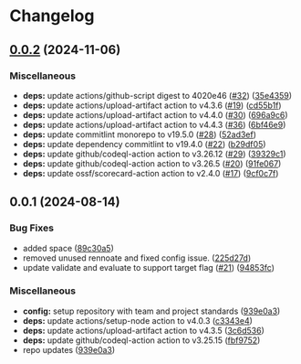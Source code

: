 # Changelog

## [0.0.2](https://github.com/defenseunicorns/lula-action/compare/v0.0.1...v0.0.2) (2024-11-06)


### Miscellaneous

* **deps:** update actions/github-script digest to 4020e46 ([#32](https://github.com/defenseunicorns/lula-action/issues/32)) ([35e4359](https://github.com/defenseunicorns/lula-action/commit/35e43593ca5755a0ca3e2aa82a171cbe245ce1fc))
* **deps:** update actions/upload-artifact action to v4.3.6 ([#19](https://github.com/defenseunicorns/lula-action/issues/19)) ([cd55b1f](https://github.com/defenseunicorns/lula-action/commit/cd55b1f0a117e5bf50e4de536b01418018b124d7))
* **deps:** update actions/upload-artifact action to v4.4.0 ([#30](https://github.com/defenseunicorns/lula-action/issues/30)) ([696a9c6](https://github.com/defenseunicorns/lula-action/commit/696a9c6e4071dfa281185ca937de330effb85fca))
* **deps:** update actions/upload-artifact action to v4.4.3 ([#36](https://github.com/defenseunicorns/lula-action/issues/36)) ([6bf46e9](https://github.com/defenseunicorns/lula-action/commit/6bf46e9a531f46da7b06168091ffa11c889aa9f9))
* **deps:** update commitlint monorepo to v19.5.0 ([#28](https://github.com/defenseunicorns/lula-action/issues/28)) ([52ad3ef](https://github.com/defenseunicorns/lula-action/commit/52ad3efeda220157d5f8f3a574645d48792455c0))
* **deps:** update dependency commitlint to v19.4.0 ([#22](https://github.com/defenseunicorns/lula-action/issues/22)) ([b29df05](https://github.com/defenseunicorns/lula-action/commit/b29df05b13dc7d41cdcb54a4172a9737f23b08d4))
* **deps:** update github/codeql-action action to v3.26.12 ([#29](https://github.com/defenseunicorns/lula-action/issues/29)) ([39329c1](https://github.com/defenseunicorns/lula-action/commit/39329c10af614700849783d85047b66428bb7962))
* **deps:** update github/codeql-action action to v3.26.5 ([#20](https://github.com/defenseunicorns/lula-action/issues/20)) ([91fe067](https://github.com/defenseunicorns/lula-action/commit/91fe067451c33cc2a211eb0532e2351ae5b155a3))
* **deps:** update ossf/scorecard-action action to v2.4.0 ([#17](https://github.com/defenseunicorns/lula-action/issues/17)) ([9cf0c7f](https://github.com/defenseunicorns/lula-action/commit/9cf0c7fa5cdd40b55ccab87fe389bb631f32f03b))

## 0.0.1 (2024-08-14)


### Bug Fixes

* added space ([89c30a5](https://github.com/defenseunicorns/lula-action/commit/89c30a53dcd169640d1f05901239950680779b57))
* removed unused rennoate and fixed config issue. ([225d27d](https://github.com/defenseunicorns/lula-action/commit/225d27d6811d3a805e391358164664dcdfe1dbc5))
* update validate and evaluate to support target flag ([#21](https://github.com/defenseunicorns/lula-action/issues/21)) ([94853fc](https://github.com/defenseunicorns/lula-action/commit/94853fcee45178bd700f28ac369e02107c166469))


### Miscellaneous

* **config:** setup repository with team and project standards ([939e0a3](https://github.com/defenseunicorns/lula-action/commit/939e0a3d3a5f72321245a040207152dced5238f2))
* **deps:** update actions/setup-node action to v4.0.3 ([c3343e4](https://github.com/defenseunicorns/lula-action/commit/c3343e44e0ac414042997d6343d4fdcd59ce5232))
* **deps:** update actions/upload-artifact action to v4.3.5 ([3c6d536](https://github.com/defenseunicorns/lula-action/commit/3c6d5365c7410c1d6f1751c7d11d4d2b027054a2))
* **deps:** update github/codeql-action action to v3.25.15 ([fbf9752](https://github.com/defenseunicorns/lula-action/commit/fbf97524d35bc51faeee4d59e71960c741062caf))
* repo updates ([939e0a3](https://github.com/defenseunicorns/lula-action/commit/939e0a3d3a5f72321245a040207152dced5238f2))
